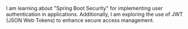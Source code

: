 I am learning about "Spring Boot Security" for implementing user authentication in applications. 
Additionally, I am exploring the use of JWT (JSON Web Tokens) to enhance secure access management.
